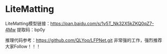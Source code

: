 # LiteMatting

LiteMatting模型链接：https://pan.baidu.com/s/1v5T_Nk32X5kZKQ0qZ7-4Mw 
提取码：bp0y 

推理代码参考：https://github.com/QLYoo/LFPNet.git
非常强的工作，强烈推荐大家Follow！！！
